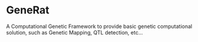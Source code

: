 GeneRat
=======

A Computational Genetic Framework to provide basic genetic computational solution, such as Genetic Mapping, QTL detection, etc...